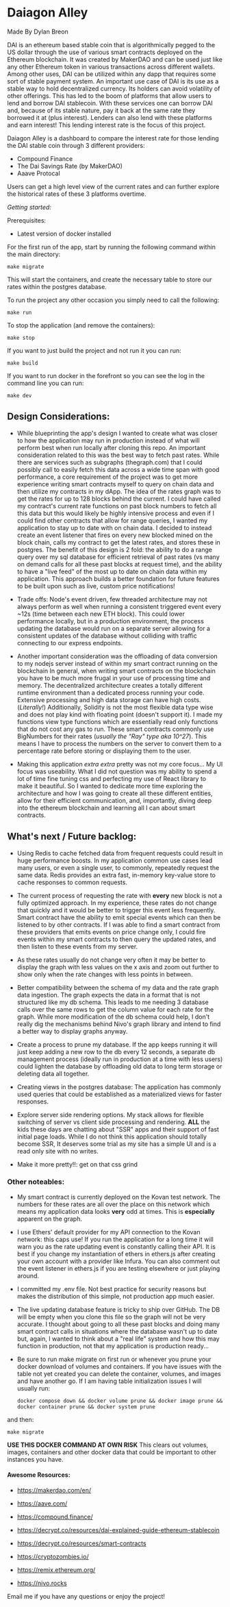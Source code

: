 # Daiagon Alley

Made By Dylan Breon

DAI is an ethereum based stable coin that is algorithmically pegged to the US dollar through the use of various smart contracts deployed on the Ethereum blockchain. It was created by MakerDAO and can be used just like any other Ethereum token in various transactions across different wallets. Among other uses, DAI can be utilized within any dapp that requires some sort of stable payment system. An important use case of DAI is its use as a stable way to hold decentralized currency. Its holders can avoid volatility of other offerings. This has led to the boom of platforms that allow users to lend and borrow DAI stablecoin. With these services one can borrow DAI and, because of its stable nature, pay it back at the same rate they borrowed it at (plus interest). Lenders can also lend with these platforms and earn interest! This lending interest rate is the focus of this project.

Daiagon Alley is a dashboard to compare the interest rate for those lending the DAI stable coin
through 3 different providers:

- Compound Finance
- The Dai Savings Rate (by MakerDAO)
- Aaave Protocal

Users can get a high level view of the current rates and can further explore the historical rates of these 3 platforms overtime.

_Getting started:_

Prerequisites:

- Latest version of docker installed

For the first run of the app, start by running the following command within the main directory:

    make migrate

This will start the containers, and create the necessary table to store our rates within the postgres database.

To run the project any other occasion you simply need to call the following:

    make run

To stop the application (and remove the containers):

    make stop

If you want to just build the project and not run it you can run:

    make build

If you want to run docker in the forefront so you can see the log in the command line you can run:

    make dev

## Design Considerations:

- While blueprinting the app's design I wanted to create what was closer to how the application may run in production instead of what will perform best when run locally after cloning this repo. An important consideration related to this was the best way to fetch past rates. While there are services such as subgraphs (thegraph.com) that I could possibly call to easily fetch this data across a wide time span with good performance, a core requirement of the project was to get more experience writing smart contracts myself to query on chain data and then utilize my contracts in my dApp. The idea of the rates graph was to get the rates for up to 128 blocks behind the current. I could have called my contract's current rate functions on past block numbers to fetch all this data but this would likely be highly intensive process and even if I could find other contracts that allow for range queries, I wanted my application to stay up to date with on chain data. I decided to instead create an event listener that fires on every new blocked mined on the block chain, calls my contract to get the latest rates, and stores these in postgres. The benefit of this design is 2 fold: the ability to do a range query over my sql database for efficient retrieval of past rates (vs many on demand calls for all these past blocks at request time), and the ability to have a "live feed" of the most up to date on chain data within my application. This approach builds a better foundation for future features to be built upon such as live, custom price notifications!

- Trade offs: Node's event driven, few threaded architecture may not always perform as well when running a consistent triggered event every ~12s (time between each new ETH block). This could lower performance locally, but in a production environment, the process updating the database would run on a separate server allowing for a consistent updates of the database without colliding with traffic connecting to our express endpoints.

- Another important consideration was the offloading of data conversion to my nodejs server instead of within my smart contract running on the blockchain In general, when writing smart contracts on the blockchain you have to be much more frugal in your use of processing time and memory. The decentralized architecture creates a totally different runtime environment than a dedicated process running your code. Extensive processing and high data storage can have high costs. (_Literally!_) Additionally, Solidity is not the most flexible data type wise and does not play kind with floating point (doesn't support it). I made my functions view type functions which are essentially read only functions that do not cost any gas to run. These smart contracts commonly use BigNumbers for their rates (_usually the "Ray" type aka 10^27_). This means I have to process the numbers on the server to convert them to a percentage rate before storing or displaying them to the user.

- Making this application _extra_ _extra_ pretty was not my core focus... My UI focus was useability. What I did not question was my ability to spend a lot of time fine tuning css and perfecting my use of React library to make it beautiful. So I wanted to dedicate more time exploring the architecture and how I was going to create all these different entities, allow for their efficient communication, and, importantly, diving deep into the ethereum blockchain and learning all I can about smart contracts.

## What's next / Future backlog:

- Using Redis to cache fetched data from frequent requests could result in huge performance boosts. In my application common use cases lead many users, or even a single user, to commonly, repeatedly request the same data. Redis provides an extra fast, in-memory key-value store to cache responses to common requests.

- The current process of requesting the rate with **every** new block is not a fully optimized approach. In my experience, these rates do not change that quickly and it would be better to trigger this event less frequently. Smart contract have the ability to emit special events which can then be listened to by other contracts. If I was able to find a smart contract from these providers that emits events on price change only, I could fire events within my smart contracts to then query the updated rates, and then listen to these events from my server.

- As these rates usually do not change very often it may be better to display the graph with less values on the x axis and zoom out further to show only when the rate changes with less points in between.

- Better compatibility between the schema of my data and the rate graph data ingestion. The graph expects the data in a format that is not structured like my db schema. This leads to me needing 3 database calls over the same rows to get the column value for each rate for the graph. While more modification of the db schema could help, I don't really dig the mechanisms behind Nivo's graph library and intend to find a better way to display graphs anyway.

- Create a process to prune my database. If the app keeps running it will just keep adding a new row to the db every 12 seconds, a separate db management process (ideally run in production at a time with less users) could lighten the database by offloading old data to long term storage or deleting data all together.

- Creating views in the postgres database: The application has commonly used queries that could be established as a materialized views for faster responses.

- Explore server side rendering options. My stack allows for flexible switching of server vs client side processing and rendering. **ALL** the kids these days are chatting about "SSR" apps and their support of fast initial page loads. While I do not think this application should totally become SSR, It deserves some trial as my site has a simple UI and is a read only site with no writes.

- Make it more pretty!!: get on that css grind

### Other noteables:

- My smart contract is currently deployed on the Kovan test network. The numbers for these rates are all over the place on this network which means my application data looks **very** odd at times. This is **especially** apparent on the graph.

- I use Ethers' default provider for my API connection to the Kovan network: this caps use! If you run the application for a long time it will warn you as the rate updating event is constantly calling their API. It is best if you change my instantiation of ethers in ethers.js after creating your own account with a provider like Infura. You can also comment out the event listener in ethers.js if you are testing elsewhere or just playing around.

- I committed my .env file. Not best practice for security reasons but makes the distribution of this simple, not production app much easier.

- The live updating database feature is tricky to ship over GitHub. The DB will be empty when you clone this file so the graph will not be very accurate. I thought about going to all these past blocks and doing many smart contract calls in situations where the database wasn't up to date but, again, I wanted to think about a "real life" system and how this may function in production, not that my application is production ready...

- Be sure to run make migrate on first run or whenever you prune your docker download of volumes and containers. If you have issues with the table not yet created you can delete the container, volumes, and images and have another go. If I am having table initialization issues I will usually run:

  `docker compose down && docker volume prune && docker image prune && docker container prune && docker system prune`

and then:

    make migrate

**USE THIS DOCKER COMMAND AT OWN RISK** This clears out volumes, images, containers and other docker data that could be important to other instances you have.

#### Awesome Resources:

- https://makerdao.com/en/

- https://aave.com/

- https://compound.finance/

- https://decrypt.co/resources/dai-explained-guide-ethereum-stablecoin

- https://decrypt.co/resources/smart-contracts

- https://cryptozombies.io/

- https://remix.ethereum.org/

- https://nivo.rocks

Email me if you have any questions or enjoy the project!
